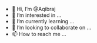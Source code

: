 - 👋 Hi, I’m @Aqibraj
- 👀 I’m interested in ...
- 🌱 I’m currently learning ...
- 💞️ I’m looking to collaborate on ...
- 📫 How to reach me ...

<!---
Aqibraj/Aqibraj is a ✨ special ✨ repository because its `README.md` (this file) appears on your GitHub profile.
You can click the Preview link to take a look at your changes.
--->
